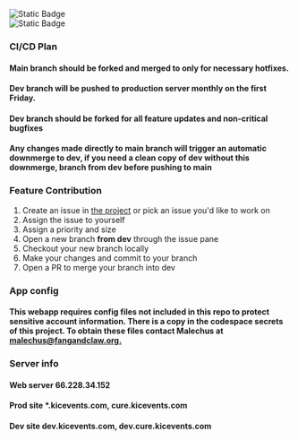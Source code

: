 ![Static Badge](https://img.shields.io/badge/Prod_Version-1.0-green)  
![Static Badge](https://img.shields.io/badge/Dev_Version-1.0.1-yellow)




### CI/CD Plan  
#### Main branch should be forked and merged to only for necessary hotfixes.  
#### Dev branch will be pushed to production server monthly on the first Friday.
#### Dev branch should be forked for all feature updates and non-critical bugfixes  
#### Any changes made directly to main branch will trigger an automatic downmerge to dev, if you need a clean copy of dev without this downmerge, branch from dev before pushing to main  

### Feature Contribution
1. Create an issue in [the project](https://github.com/users/Malechus/projects/2) or pick an issue you'd like to work on
2. Assign the issue to yourself
3. Assign a priority and size
4. Open a new branch **from dev** through the issue pane
5. Checkout your new branch locally
6. Make your changes and commit to your branch
7. Open a PR to merge your branch into dev

### App config
#### This webapp requires config files not included in this repo to protect sensitive account information. There is a copy in the codespace secrets of this project. To obtain these files contact Malechus at [malechus@fangandclaw.org.](mailto:malechus@fangandclaw.org)  

### Server info
#### Web server 66.228.34.152
#### Prod site *.kicevents.com, cure.kicevents.com
#### Dev site dev.kicevents.com, dev.cure.kicevents.com
